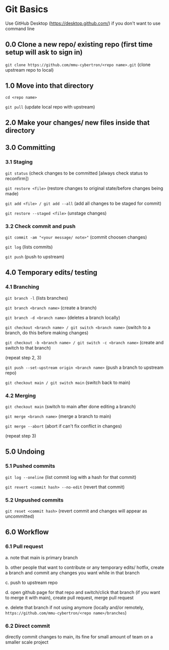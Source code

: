 # Git Basics

Use GitHub Desktop (<https://desktop.github.com/>) if you don't want to use command line

## 0.0 Clone a new repo/ existing repo (first time setup will ask to sign in)

``git clone https://github.com/mmu-cybertron/<repo name>.git`` (clone upstream repo to local)

## 1.0 Move into that directory

``cd <repo name>``

``git pull`` (update local repo with upstream)

## 2.0 Make your changes/ new files inside that directory

## 3.0 Committing

### 3.1 Staging

``git status`` (check changes to be committed [always check status to reconfirm])

``git restore <file>`` (restore changes to original state/before changes being made)

``git add <file> / git add --all`` (add all changes to be staged for commit)

``git restore --staged <file>`` (unstage changes)

### 3.2 Check commit and push

``git commit -am "<your message/ note>"`` (commit choosen changes)

``git log`` (lists commits)

``git push`` (push to upstream)

## 4.0 Temporary edits/ testing

### 4.1 Branching

``git branch -l`` (lists branches)

``git branch <branch name>`` (create a branch)

``git branch -d <branch name>`` (deletes a branch locally)

``git checkout <branch name> / git switch <branch name>`` (switch to a branch, do this before making changes)

``git checkout -b <branch name> / git switch -c <branch name>`` (create and switch to that branch)

(repeat step 2, 3)

``git push --set-upstream origin <branch name>`` (push a branch to upstream repo)

``git checkout main / git switch main`` (switch back to main)

### 4.2 Merging

``git checkout main`` (switch to main after done editing a branch)

``git merge <branch name>`` (merge a branch to main)

``git merge --abort`` (abort if can't fix conflict in changes)

(repeat step 3)

## 5.0 Undoing

### 5.1 Pushed commits

``git log --oneline`` (list commit log with a hash for that commit)

``git revert <commit hash> --no-edit`` (revert that commit)

### 5.2 Unpushed commits

``git reset <commit hash>`` (revert commit and changes will appear as uncommitted)

## 6.0 Workflow

### 6.1 Pull request

a. note that main is primary branch

b. other people that want to contribute or any temporary edits/ hotfix, create a branch and commit any changes you want while in that branch

c. push to upstream repo

d. open github page for that repo and switch/click that branch (if you want to merge it with main), create pull request, merge pull request

e. delete that branch if not using anymore (locally and/or remotely, `https://github.com/mmu-cybertron/<repo name>/branches`)

### 6.2 Direct commit

directly commit changes to main, its fine for small amount of team on a smaller scale project